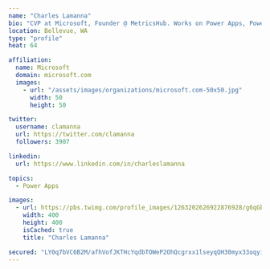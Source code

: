 ```yaml
---
name: "Charles Lamanna"
bio: "CVP at Microsoft, Founder @ MetricsHub. Works on Power Apps, Power Automate, Power Virtual Agent, Common Data Service and Dynamics 365."
location: Bellevue, WA
type: "profile"
heat: 64

affiliation:
  name: Microsoft
  domain: microsoft.com
  images:
    - url: "/assets/images/organizations/microsoft.com-50x50.jpg"
      width: 50
      height: 50

twitter:
  username: clamanna
  url: https://twitter.com/clamanna
  followers: 3907

linkedin:
  url: https://www.linkedin.com/in/charleslamanna

topics:
  - Power Apps

images:
  - url: https://pbs.twimg.com/profile_images/1263202626922876928/g6qGbHZ-_400x400.jpg
    width: 400
    height: 400
    isCached: true
    title: "Charles Lamanna"

secured: "LY0q7bVC6B2M/afhVofJKTHcYqdbTOWeP2OhQcgrxx1lseyqQH30myx33oqyim698q7u2hFfIoyfybgN9/sCpnIn5/3F52wGxIT19oUCR0oJroxC403I+4zLc7JO07+4sO3uPnLsqD3rB2B1v89FeCiryfXX1LWaNXuZe/6aeQEbWbQF5xqsjmlO4iwucRcpiRbBmZ3L/97qsAG6OXoHD0oeTvebAdKlhiqg93qvrZhPPe0iNn3YAVY4ltshtb6OLnjGfG6PEicLyIa4o9Mh5dNiVNDGiwHC2V9mzqPMIcrNWPVF/P4CMNl81JtwNUjkP2StYbNjNyo97W9P4tJxXk76Uk4AoM07Rq5ukpyuCICttW6OLcUsamIo2O8qlbkPNJeYzAfNkUVZQazK+iWPnw66hzhH7ZHE/88ezn6wYiY=;Vjf3VL2YRhF+pl8Oh+N7Ag=="
---
```


